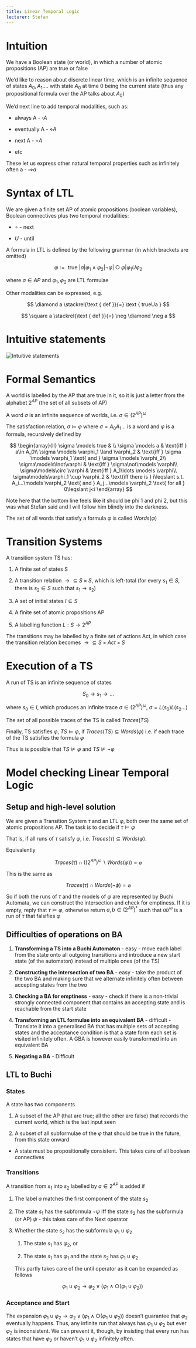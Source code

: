 ```yaml
---
title: Linear Temporal Logic
lecturer: Stefan
---
```


# Intuition

We have a Boolean state (or world), in which a number of atomic
propositions (AP) are true or false

We’d like to reason about discrete linear time, which is an infinite
sequence of states $A_0,A_1....$ with state $A_0$ at time 0 being the
current state (thus any propositional formula over the AP talks about
$A_0$)

We’d next line to add temporal modalities, such as:

-   always A - $\square A$

-   eventually A - $\diamond A$

-   next A - $\circ A$

-   etc

These let us express other natural temporal properties such as
infinitely often a - $\square\diamond a$

# Syntax of LTL

We are given a finite set AP of atomic propositions (boolean variables),
Boolean connectives plus two temporal modalities:

-   $\circ$ - next

-   $U$ - until

A formula in LTL is defined by the following grammar (in which brackets
are omitted)

$$
\varphi:=\text { true }|a| \varphi_{1} \wedge \varphi_{2}|\neg \varphi| \bigcirc \varphi | \varphi_{1} U \varphi_{2}
$$

where $a\in AP$ and $\varphi_1,\varphi_2$ are LTL formulae

Other modalities can be expressed, e.g.

$$
\diamond a \stackrel{\text { def }}{=} \text { trueUa }
$$

$$
\square a \stackrel{\text { def }}{=} \neg \diamond \neg a
$$

# Intuitive statements

![Intuitive statements](/img/Year_2/Theory_of_Computation/MOC/LTL/Intuitive_statements.webp)

# Formal Semantics

A world is labelled by the AP that are true in it, so it is just a
letter from the alphabet $2^{AP}$ (the set of all subsets of AP)

A word $\sigma$ is an infinite sequence of worlds, i.e.
$\sigma \in (2^{AP})^\omega$

The satisfaction relation, $\sigma \models \varphi$ where
$\sigma = A_0A_1...$ is a word and $\varphi$ is a formula, recursively
defined by

$$
\begin{array}{ll}
\sigma \models true &  \\
\sigma \models a & \text{iff }  a\in A_0\\
\sigma \models \varphi_1 \land \varphi_2 & \text{iff } \sigma \models \varphi_1 \text{ and } \sigma \models \varphi_2\\
\sigma\models\lnot\varphi & \text{iff } \sigma\not\models \varphi\\
\sigma\models\circ \varphi & \text{iff } A_1\ldots \models \varphi\\
\sigma\models\varphi_1 \cup \varphi_2 & \text{iff there is } i\leqslant s.t. A_i...\models \varphi_2 \text{ and } A_j...\models \varphi_2 \text{ for all } 0\leqslant j<i
\end{array}
$$

Note here that the bottom line feels like it should be phi 1 and phi 2, but this was what Stefan said and I will follow him blindly into the darkness.

The set of all words that satisfy a formula $\varphi$ is called
$Words(\varphi)$

# Transition Systems

A transition system TS has:

1.  A finite set of states S

2.  A transition relation $\rightarrow \subseteq S\times S$, which is
    left-total (for every $s_1\in S$, there is $s_2\in S$ such that
    $s_1\rightarrow s_2$)

3.  A set of initial states $I\subseteq S$

4.  A finite set of atomic propositions AP

5.  A labelling function $L:S\rightarrow 2^{AP}$

The transitions may be labelled by a finite set of actions Act, in which
case the transition relation becomes
$\rightarrow \subseteq S\times Act \times S$

# Execution of a TS

A run of TS is an infinite sequence of states

$$
S_0\rightarrow s_1 \rightarrow ...
$$

where $s_0\in I$, which produces an infinite trace $\sigma \in (2^{AP})^\omega$,
$\sigma=L(s_0)L(s_2...)$

The set of all possible traces of the TS is called $Traces(TS)$

Finally, TS satisfies $\varphi$, $TS\models \varphi$, if
$Traces(TS)\subseteq Words(\varphi)$ i.e. if each trace of the TS
satisfies the formula $\varphi$

Thus is is possible that $TS\not\models \varphi$ and
$TS \not\models \lnot \varphi$

# Model checking Linear Temporal Logic

## Setup and high-level solution

We are given a Transition System $\tau$ and an LTL $\varphi$, both over
the same set of atomic propositions AP. The task is to decide if
$\tau\models\varphi$

That is, if all runs of $\tau$ satisfy $\varphi$, i.e.
$Traces(\tau)\subseteq Words(\varphi)$.

Equivalently

$$
Traces(\tau)\cap \big((2^{AP})^\omega \backslash Words(\varphi)\big)=\varnothing
$$

This is the same as

$$
Traces(\tau)\cap Words(\lnot \phi)=\varnothing
$$

So if both the runs of $\tau$ and the models of $\varphi$ are
represented by Buchi Automata, we can construct the intersection and
check for emptiness. If it is empty, reply that $\tau\models\varphi$,
otherwise return $a,b\in (2^{AP})^*$ such that $ab^\omega$ is a run of
$\tau$ that falsifies $\varphi$

## Difficulties of operations on BA

1.  **Transforming a TS into a Buchi Automaton** - easy - move each
    label from the state onto all outgoing transitions and introduce a
    new start state (of the automaton) instead of multiple ones (of the
    TS)

2.  **Constructing the intersection of two BA** - easy - take the
    product of the two BA and making sure that we alternate infinitely
    often between accepting states from the two

3.  **Checking a BA for emptiness** - easy - check if there is a
    non-trivial strongly connected component that contains an accepting
    state and is reachable from the start state

4.  **Transforming an LTL formulae into an equivalent BA** - difficult -
    Translate it into a generalised BA that has multiple sets of
    accepting states and the acceptance condition is that a state form
    each set is visited infinitely often. A GBA is however easily
    transformed into an equivalent BA

5.  **Negating a BA** - Difficult

## LTL to Buchi

### States

A state has two components

1.  A subset of the AP (that are true; all the other are false) that
    records the current world, which is the last input seen

2.  A subset of all subformulae of the $\varphi$ that should be true in
    the future, from this state onward

-   A state must be propositionally consistent. This takes care of all
    boolean connectives

### Transitions

A transition from $s_1$ into $s_2$ labelled by $a\in 2^{AP}$ is added if

1.  The label $a$ matches the first component of the state $s_2$

2.  The state $s_1$ has the subformula $\circ\psi$ iff the state $s_2$
    has the subformula (or AP) $\psi$ - this takes care of the Next
    operator

3.  Whether the state $s_2$ has the subformula $\varphi_1\cup \varphi_2$

    1.  The state $s_1$ has $\varphi_2$, or

    2.  The state $s_1$ has $\varphi_1$ and the state $s_2$ has
        $\varphi_1\cup \varphi_2$

    This partly takes care of the until operator as it can be expanded
    as follows

    $$
    \varphi_{1} \cup \varphi_{2} \rightarrow \varphi_{2} \vee\left(\varphi_{1} \wedge \bigcirc\left(\varphi_{1} \cup \varphi_{2}\right)\right)
    $$

### Acceptance and Start

The expansion
$\varphi_{1} \cup \varphi_{2} \rightarrow \varphi_{2} \vee\left(\varphi_{1} \wedge \bigcirc\left(\varphi_{1} \cup \varphi_{2}\right)\right)$
doesn’t guarantee that $\varphi_2$ eventually happens. Thus, any
infinite run that always has $\varphi_{1}\cup\varphi_{2}$ but ever
$\varphi_{2}$ is inconsistent. We can prevent it, though, by insisting
that every run has states that have $\varphi_{2}$ or haven’t
$\varphi_{1}\cup \varphi_{2}$ infinitely often.
